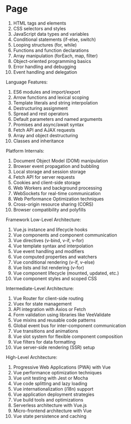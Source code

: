 # Page

1. HTML tags and elements
2. CSS selectors and styles
3. JavaScript data types and variables
4. Conditional statements (if-else, switch)
5. Looping structures (for, while)
6. Functions and function declarations
7. Array manipulation (forEach, map, filter)
8. Object-oriented programming basics
9. Error handling and debugging
10. Event handling and delegation

Language Features:

1. ES6 modules and import/export
2. Arrow functions and lexical scoping
3. Template literals and string interpolation
4. Destructuring assignment
5. Spread and rest operators
6. Default parameters and named arguments
7. Promises and async/await syntax
8. Fetch API and AJAX requests
9. Array and object destructuring
10. Classes and inheritance

Platform Internals:

1. Document Object Model (DOM) manipulation
2. Browser event propagation and bubbling
3. Local storage and session storage
4. Fetch API for server requests
5. Cookies and client-side storage
6. Web Workers and background processing
7. WebSockets for real-time communication
8. Web Performance Optimization techniques
9. Cross-origin resource sharing (CORS)
10. Browser compatibility and polyfills

Framework Low-Level Architecture:

1. Vue.js instance and lifecycle hooks
2. Vue components and component communication
3. Vue directives (v-bind, v-if, v-for)
4. Vue template syntax and interpolation
5. Vue event handling and modifiers
6. Vue computed properties and watchers
7. Vue conditional rendering (v-if, v-else)
8. Vue lists and list rendering (v-for)
9. Vue component lifecycle (mounted, updated, etc.)
10. Vue component styles and scoped CSS

Intermediate-Level Architecture:

1. Vue Router for client-side routing
2. Vuex for state management
3. API integration with Axios or Fetch
4. Form validation using libraries like VeeValidate
5. Vue mixins and reusable code patterns
6. Global event bus for inter-component communication
7. Vue transitions and animations
8. Vue slot system for flexible component composition
9. Vue filters for data formatting
10. Vue server-side rendering (SSR) setup

High-Level Architecture:

1. Progressive Web Applications (PWA) with Vue
2. Vue performance optimization techniques
3. Vue unit testing with Jest or Mocha
4. Vue code splitting and lazy loading
5. Vue internationalization (i18n) support
6. Vue application deployment strategies
7. Vue build tools and optimizations
8. Serverless architecture with Vue.js
9. Micro-frontend architecture with Vue
10. Vue state persistence and caching
